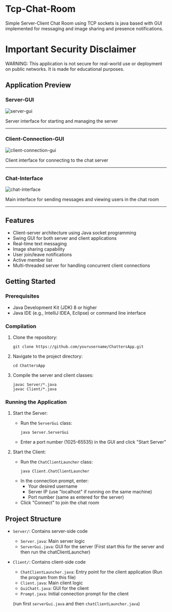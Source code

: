 # Tcp-Chat-Room
Simple Server-Client Chat Room using TCP sockets is java based with GUI implemented for messaging and image sharing and presence notifications.

# Important Security Disclaimer
  WARNING: This application is not secure for real-world use or deployment on public networks. It is made for educational        purposes.

## Application Preview
### Server-GUI
![server-gui](https://github.com/user-attachments/assets/089582b9-59fc-43f4-8b1f-f76aced2410e)

Server interface for starting and managing the server
***
### Client-Connection-GUI
![client-connection-gui](https://github.com/user-attachments/assets/91e675d6-6871-4547-aac5-35d18777131e)

Client interface for connecting to the chat server
***
### Chat-Interface
![chat-interface](https://github.com/user-attachments/assets/7a5d2257-7455-4302-a525-fb303650b975)

Main interface for sending messages and viewing users in the chat room
***
## Features

- Client-server architecture using Java socket programming
- Swing GUI for both server and client applications
- Real-time text messaging
- Image sharing capability
- User join/leave notifications
- Active member list
- Multi-threaded server for handling concurrent client connections

## Getting Started

### Prerequisites

- Java Development Kit (JDK) 8 or higher
- Java IDE (e.g., IntelliJ IDEA, Eclipse) or command line interface

### Compilation

1. Clone the repository:
   ```
   git clone https://github.com/yourusername/ChattersApp.git
   ```
2. Navigate to the project directory:
   ```
   cd ChattersApp
   ```
3. Compile the server and client classes:
   ```
   javac Server/*.java
   javac Client/*.java
   ```

### Running the Application

1. Start the Server:
   - Run the `ServerGui` class:
     ```
     java Server.ServerGui
     ```
   - Enter a port number (1025-65535) in the GUI and click "Start Server"

2. Start the Client:
   - Run the `ChatClientLauncher` class:
     ```
     java Client.ChatClientLauncher
     ```
   - In the connection prompt, enter:
     - Your desired username
     - Server IP (use "localhost" if running on the same machine)
     - Port number (same as entered for the server)
   - Click "Connect" to join the chat room


## Project Structure

- `Server/`: Contains server-side code
  - `Server.java`: Main server logic
  - `ServerGui.java`: GUI for the server (First start this for the server and then run the chatClientLauncher)
- `Client/`: Contains client-side code
  - `ChatClientLauncher.java`: Entry point for the client application (Run the program from this file)
  - `Client.java`: Main client logic
  - `GuiChatt.java`: GUI for the client
  - `Prompt.java`: Initial connection prompt for the client
  
  (run first `serverGui.java` and then `chatClientLauncher.java`)
